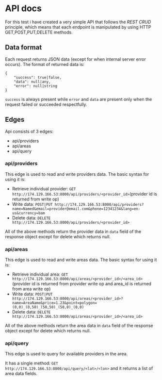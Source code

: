 # API docs

For this test i have created a very simple API that follows the *REST CRUD* principle,
which means that each endpoint is manipulated by using HTTP GET,POST,PUT,DELETE methods.


## Data format

Each request returns JSON data (except for when internal server error occurs). The format of returned data is:


```
{
	"success": true|false,
    "data": null|any,
    "error": null|string
}
```

`success` is always present while `error` and `data` are present only when the request failed or succeeded respectfully.


## Edges

Api consists of 3 edges:
 - api/providers
 - api/areas
 - api/query



### api/providers
This edge is used to read and write providers data. The basic syntax for using it is:

- Retrieve individual provider: `GET http://174.129.166.53:8000/api/providers/<provider_id>`(provider id is returned from write op)
- Write data: `POST|PUT http://174.129.166.53:8000/api/providers?name=Named&email=provider@email.com&phone=12341234&lang=en-us&currency=bam`
- Delete data: `DELETE http://174.129.166.53:8000/api/providers/<provider_id>`

All of the above methods return the provider data in `data` field of the response object except for delete which returns null.

### api/areas
This edge is used to read and write areas data. The basic syntax for using it is:

- Retrieve individual area: `GET http://174.129.166.53:8000/api/areas/<provider_id>/<area_id>`(provider id is returned from provider write op and area_id is returned from area write op)
- Write data: `POST|PUT http://174.129.166.53:8000/api/areas/<provider_id>?name=AreaName&price=1.23&point=polygon=(0,0)_(0,50)_(50,50)_(50,0)_(0,0)`
- Delete data: `DELETE http://174.129.166.53:8000/api/areas/<provider_id>/<area_id>`

All of the above methods return the area data in `data` field of the response object except for delete which returns null.

### api/query
This edge is used to query for available providers in the area.

It has a single method: ```GET http://174.129.166.53:8000/api/query/<lat>/<lon>``` and it returns a list of area data fields.
